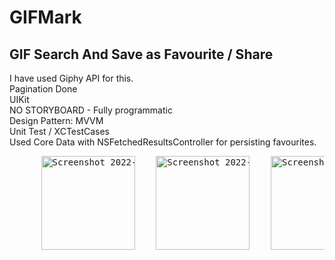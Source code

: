 # GIFMark

## GIF Search And Save as Favourite / Share

I have used Giphy API for this.<br>
Pagination Done<br>
UIKit <br>
NO STORYBOARD - Fully programmatic <br>
Design Pattern: MVVM <br>
Unit Test / XCTestCases <br>
Used Core Data with NSFetchedResultsController for persisting favourites.
<pre>
      <img width="150" alt="Screenshot 2022-06-11 at 2 52 07 AM" src="https://user-images.githubusercontent.com/87637097/180001558-e6144c25-6fc6-4677-81ae-22d1bd20d612.PNG">    <img width="150" alt="Screenshot 2022-06-11 at 2 52 07 AM" src="https://user-images.githubusercontent.com/87637097/180001611-c1daf0aa-345c-46fc-8d01-0ceaba77188e.PNG">    <img width="150" alt="Screenshot 2022-06-11 at 2 52 07 AM" src="https://user-images.githubusercontent.com/87637097/180001629-eb4db224-69ec-4e3c-9daa-02dbd873b9ba.PNG">    <img width="150" alt="Screenshot 2022-06-11 at 2 52 07 AM" src="https://user-images.githubusercontent.com/87637097/180003253-22629c4e-7b00-405a-ac8b-c3fbd68dc4b3.PNG"> 
</pre>

